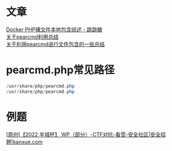 # 文章
[Docker PHP裸文件本地包含综述 - 跳跳糖](https://tttang.com/archive/1312/)<br />[关于pearcmd利用总结](https://y4tacker.github.io/2022/06/19/year/2022/6/%E5%85%B3%E4%BA%8Epearcmd%E5%88%A9%E7%94%A8%E6%80%BB%E7%BB%93/#%E9%97%B2%E8%AF%9D)<br />[关于利用pearcmd进行文件包含的一些总结](https://w4rsp1t3.moe/2021/11/26/%E5%85%B3%E4%BA%8E%E5%88%A9%E7%94%A8pearcmd%E8%BF%9B%E8%A1%8C%E6%96%87%E4%BB%B6%E5%8C%85%E5%90%AB%E7%9A%84%E4%B8%80%E4%BA%9B%E6%80%BB%E7%BB%93/)
# pearcmd.php常见路径
```powershell
/usr/share/php/pearcmd.php
/usr/share/php/pearcmd.php
```
# 例题
[[原创]【2022 羊城杯】 WP（部分）-CTF对抗-看雪-安全社区|安全招聘|kanxue.com](https://bbs.kanxue.com/thread-274292.htm)
